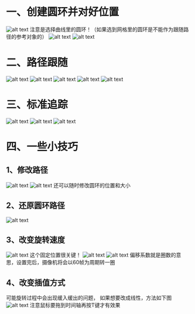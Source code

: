 # 一、创建圆环并对好位置
![alt text](image-1.png)
注意是选择曲线里的圆环！（如果选到网格里的圆环是不能作为跟随路径的参考对象的）
![alt text](image-2.png)
![alt text](image-3.png)
# 二、路径跟随
![alt text](image-4.png)
![alt text](image-5.png)
![alt text](image-6.png)
![alt text](image-7.png)
![alt text](image-8.png)
# 三、标准追踪
![alt text](image-9.png)
![alt text](image-10.png)
![alt text](image-11.png)
# 四、一些小技巧
## 1、修改路径
![alt text](image-12.png)
![alt text](image-13.png)
还可以随时修改圆环的位置和大小
## 2、还原圆环路径
![alt text](image-14.png)
## 3、改变旋转速度
![alt text](image-16.png)
这个固定位置很关键！
![alt text](image-17.png)
![alt text](image-18.png)
偏移系数就是圈数的意思，设置完后，摄像机将会以60帧为周期转一圈
## 4、改变插值方式
可能旋转过程中会出现缓入缓出的问题，
如果想要改成线性，方法如下图
![alt text](image-19.png)
注意鼠标要拖到时间轴再按T键才有效果